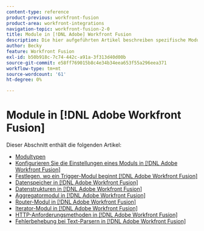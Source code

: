 ```yaml
---
content-type: reference
product-previous: workfront-fusion
product-area: workfront-integrations
navigation-topic: workfront-fusion-2-0
title: Module in [!DNL Adobe] Workfront Fusion
description: Die hier aufgeführten Artikel beschreiben spezifische Module und ihre Funktionalität in [!DNL Adobe Workfront Fusion].
author: Becky
feature: Workfront Fusion
exl-id: b50b918c-7c74-442c-a91a-3f313d40d00b
source-git-commit: e58ff769015b8c4e34b34eea653f55a296eea371
workflow-type: tm+mt
source-wordcount: '61'
ht-degree: 0%

---
```


# Module in [!DNL Adobe Workfront Fusion]

Dieser Abschnitt enthält die folgenden Artikel:

* [Modultypen](../../workfront-fusion/modules/module-types.md)
* [Konfigurieren Sie die Einstellungen eines Moduls in [!DNL Adobe Workfront Fusion]](../../workfront-fusion/modules/configure-a-modules-settings.md)
* [Festlegen, wo ein Trigger-Modul beginnt [!DNL Adobe Workfront Fusion]](../../workfront-fusion/modules/choose-where-trigger-module-starts.md)
* [Datenspeicher in [!DNL Adobe Workfront Fusion]](../../workfront-fusion/modules/data-stores.md)
* [Datenstrukturen in [!DNL Adobe Workfront Fusion]](../../workfront-fusion/modules/data-structures.md)
* [Aggregatormodul in [!DNL Adobe Workfront Fusion]](../../workfront-fusion/modules/aggregator-module.md)
* [Router-Modul in [!DNL Adobe Workfront Fusion]](../../workfront-fusion/modules/router-module.md)
* [Iterator-Modul in [!DNL Adobe Workfront Fusion]](../../workfront-fusion/modules/iterator-module.md)
* [HTTP-Anforderungsmethoden in [!DNL Adobe Workfront Fusion]](../../workfront-fusion/modules/http-request-methods.md)
* [Fehlerbehebung bei Text-Parsern in [!DNL Adobe Workfront Fusion]](../../workfront-fusion/modules/text-parser-troubleshooting.md)
